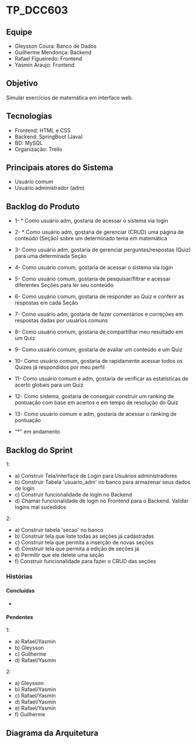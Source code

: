# TP_DCC603

## Equipe

- Gleysson Coura: Banco de Dados
- Guilherme Mendonça: Backend
- Rafael Figueiredo: Frontend
- Yasmin Araujo: Frontend 

## Objetivo

Simular exercícios de matemática em interface web.

## Tecnologias
  
- Frontend: HTML e CSS
- Backend: SpringBoot (Java)
- BD: MySQL
- Organização: Trello

## Principais atores do Sistema

- Usuário comum
- Usuário administrador (adm)

## Backlog do Produto

- 1- * Como usuário adm, gostaria de acessar o sistema via login
- 2- * Como usuário adm, gostaria de gerenciar (CRUD) uma página de conteúdo (Seção) sobre um determinado tema em matemática
- 3- Como usuário adm, gostaria de gerenciar perguntas/respostas (Quiz) para uma determinada Seção
- 4- Como usuário comum, gostaria de acessar o sistema via login
- 5- Como usuário comum, gostaria de pesquisar/filtrar e acessar diferentes Seções para ler seu conteúdo
- 6- Como usuário comum, gostaria de responder ao Quiz e conferir as respostas em cada Seção
- 7- Como usuário adm, gostaria de fazer comentários e correções em respostas dadas por usuários comuns
- 8- Como usuário comum, gostaria de compartilhar meu resultado em um Quiz
- 9- Como usuário comum, gostaria de avaliar um conteúdo e um Quiz
- 10- Como usuário comum, gostaria de rapidamente acessar todos os Quizes já respondidos por meu perfil
- 11- Como usuário comum e adm, gostaria de verificar as estatísticas de acerto globais para um Quiz
- 12- Como sistema, gostaria de conseguir construir um ranking de pontuação com base em acertos e em tempo de resolução do Quiz
- 13- Como usuário comum e adm, gostaria de acessar o ranking de pontuação

- "*" em andamento

## Backlog do Sprint

1:
- a) Construir Tela/interfaçe de Login para Usuários administradores
- b) Construir Tabela 'usuario_adm' no banco para armazenar seus dados de login
- c) Construir funcionalidade de login no Backend
- d) Chamar funcionalidade de login no Frontend para o Backend. Validar logins mal sucedidos

2:
- a) Construir tabela 'secao' no banco
- b) Construir tela que liste todas as seções já cadastradas
- c) Construir tela que permita a inserção de novas seções
- d) Construir tela que permita a edição de seções já 
- e) Permitir que ele delete uma seção
- f) Construir funcionalidade para fazer o CRUD das seções

### Histórias

#### Concluídas

-

#### Pendentes

1:
- a) Rafael/Yasmin
- b) Gleysson
- c) Guilherme
- d) Rafael/Yasmin

2:
- a) Gleysson
- b) Rafael/Yasmin
- c) Rafael/Yasmin
- d) Rafael/Yasmin
- e) Rafael/Yasmin
- f) Guilherme

## Diagrama da Arquitetura

